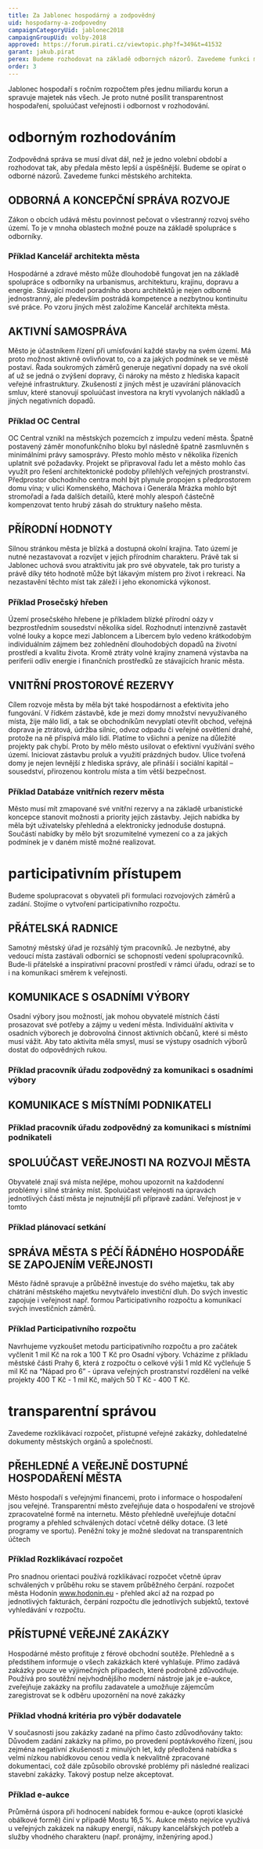 ```yaml
---
title: Za Jablonec hospodárný a zodpovědný
uid: hospodarny-a-zodpovedny
campaignCategoryUid: jablonec2018
campaignGroupUid: volby-2018
approved: https://forum.pirati.cz/viewtopic.php?f=349&t=41532
garant: jakub.pirat
perex: Budeme rozhodovat na základě odborných názorů. Zavedeme funkci městského architekta. Budeme spolupracovat s obyvateli při formulaci rozvojových záměrů a zadání. Stojíme o vytvoření participativního rozpočtu. Zavedeme rozklikávací rozpočet, přístupné veřejné zakázky, dohledatelné dokumenty městských orgánů a společností.
order: 3
---
```

Jablonec hospodaří s ročním rozpočtem přes jednu miliardu korun a spravuje majetek nás všech. Je proto nutné posílit transparentnost hospodaření, spoluúčast veřejnosti i odbornost v rozhodování.   

# odborným rozhodováním
Zodpovědná správa se musí dívat dál, než je jedno volební období a rozhodovat tak, aby předala město lepší a úspěšnější. Budeme se opírat o odborné názorů. Zavedeme funkci městského architekta. 

## ODBORNÁ A KONCEPČNÍ SPRÁVA ROZVOJE
Zákon o obcích udává městu povinnost pečovat o všestranný rozvoj svého území. To je v mnoha oblastech možné pouze na základě spolupráce s odborníky.

### Příklad Kancelář architekta města
Hospodárné a zdravé město může dlouhodobě fungovat jen na základě spolupráce s odborníky na urbanismus, architekturu, krajinu, dopravu a energie. Stávající model poradního sboru architektů je nejen odborně jednostranný, ale především postrádá kompetence a nezbytnou kontinuitu své práce. Po vzoru jiných měst založíme Kancelář architekta města.


## AKTIVNÍ SAMOSPRÁVA
Město je účastníkem řízení při umísťování každé stavby na svém území. Má proto možnost aktivně ovlivňovat to, co a za jakých podmínek se ve městě postaví. Řada soukromých záměrů generuje negativní dopady na své okolí ať už se jedná o zvýšení dopravy, či nároky na město z hlediska kapacit veřejné infrastruktury. Zkušeností z jiných měst je uzavírání plánovacích smluv, které stanovují spoluúčast investora na krytí vyvolaných nákladů a jiných negativních dopadů.

### Příklad OC Central
OC Central vznikl na městských pozemcích z impulzu vedení města. Špatně postavený záměr monofunkčního bloku byl následně špatně zasmluvněn s minimálními právy samosprávy. Přesto mohlo město v několika řízeních uplatnit své požadavky. Projekt se připravoval řadu let a město mohlo čas využít pro řešení architektonické podoby přilehlých veřejných prostranství. Předprostor obchodního centra mohl být plynule propojen s předprostorem domu vína; v ulici Komenského, Máchova i Generála Mrázka mohlo být stromořadí a řada dalších detailů, které mohly alespoň částečně kompenzovat tento hrubý zásah do struktury našeho města. 


## PŘÍRODNÍ HODNOTY
Silnou stránkou města je blízká a dostupná okolní krajina. Tato území je nutné nezastavovat a rozvíjet v jejich přírodním charakteru. Právě tak si Jablonec uchová svou atraktivitu jak pro své obyvatele, tak pro turisty a právě díky této hodnotě může být lákavým místem pro život i rekreaci. Na nezastavění těchto míst tak záleží i jeho ekonomická výkonost.

### Příklad Prosečský hřeben
Území prosečského hřebene je příkladem blízké přírodní oázy v bezprostředním sousedství několika sídel. Rozhodnutí intenzivně zastavět volné louky a kopce mezi Jabloncem a Libercem bylo vedeno krátkodobým individuálním zájmem bez zohlednění dlouhodobých dopadů na životní prostředí a kvalitu života. Kromě ztráty volné krajiny znamená výstavba na periferii odliv energie i finančních prostředků ze stávajících hranic města.

## VNITŘNÍ PROSTOROVÉ REZERVY
Cílem rozvoje města by měla být také hospodárnost a efektivita jeho fungování. V řídkém zástavbě, kde je mezi domy množství nevyužívaného místa, žije málo lidí, a tak se obchodníkům nevyplatí otevřít obchod, veřejná doprava je ztrátová, údržba silnic, odvoz odpadu či veřejné osvětlení drahé, protože na ně přispívá málo lidí. Platíme to všichni a peníze na důležité projekty pak chybí. Proto by mělo město usilovat o efektivní využívání svého území. Iniciovat zástavbu proluk a využití prázdných budov. Ulice tvořená domy je nejen levnější z hlediska správy, ale přináší i sociální kapitál – sousedství, přirozenou kontrolu místa a tím větší bezpečnost.

### Příklad Databáze vnitřních rezerv města
Město musí mít zmapované své vnitřní rezervy a na základě urbanistické koncepce stanovit možnosti a priority jejich zástavby. Jejich nabídka by měla být uživatelsky přehledná a elektronicky jednoduše dostupná. Součástí nabídky by mělo být srozumitelné vymezení co a za jakých podmínek je v daném místě možné realizovat.


# participativním přístupem
Budeme spolupracovat s obyvateli při formulaci rozvojových záměrů a zadání. Stojíme o vytvoření participativního rozpočtu.

## PŘÁTELSKÁ RADNICE 
Samotný městský úřad je rozsáhlý tým pracovníků. Je nezbytné, aby vedoucí místa zastávali odborníci se schopností vedení spolupracovníků. Bude-li přátelské a inspirativní pracovní prostředí v rámci úřadu, odrazí se to i na komunikaci směrem k veřejnosti. 

## KOMUNIKACE S OSADNÍMI VÝBORY
Osadní výbory jsou možností, jak mohou obyvatelé místních částí prosazovat své potřeby a zájmy u vedení města. Individuální aktivita v osadních výborech je dobrovolná činnost aktivních občanů, které si město musí vážit. Aby tato aktivita měla smysl, musí se výstupy osadních výborů dostat do odpovědných rukou.   

### Příklad pracovník úřadu zodpovědný za komunikaci s osadními výbory

## KOMUNIKACE S MÍSTNÍMI PODNIKATELI 

### Příklad pracovník úřadu zodpovědný za komunikaci s místními podnikateli

## SPOLUÚČAST VEŘEJNOSTI NA ROZVOJI MĚSTA
Obyvatelé znají svá místa nejlépe, mohou upozornit na každodenní problémy i silné stránky míst. Spoluúčast veřejnosti na úpravách jednotlivých částí města je nejnutnější při přípravě zadání. Veřejnost je v tomto

### Příklad plánovací setkání


## SPRÁVA MĚSTA S PÉČÍ ŘÁDNÉHO HOSPODÁŘE SE ZAPOJENÍM VEŘEJNOSTI
Město řádně spravuje a průběžně investuje do svého majetku, tak aby chátrání městského majetku nevytvářelo investiční dluh. Do svých investic zapojuje i veřejnost např. formou Participativního rozpočtu a komunikací svých investičních záměrů.

### Příklad Participativního rozpočtu
Navrhujeme vyzkoušet metodu participativního rozpočtu a pro začátek vyčlenit 1 mil Kč na rok a 100 T Kč pro Osadní výbory.
Vcházíme z příkladu městské části Prahy 6, která z rozpočtu o celkové výši 1 mld Kč vyčleňuje 5 mil Kč na “Nápad pro 6” - úprava veřejných prostranství rozdělení na velké projekty 400 T Kč - 1 mil Kč, malých 50 T Kč - 400 T Kč. 

# transparentní správou
Zavedeme rozklikávací rozpočet, přístupné veřejné zakázky, dohledatelné dokumenty městských orgánů a společností.

## PŘEHLEDNÉ A VEŘEJNĚ DOSTUPNÉ HOSPODAŘENÍ MĚSTA
Město hospodaří s veřejnými financemi, proto i informace o hospodaření jsou veřejné.
Transparentní město zveřejňuje data o hospodaření ve strojově zpracovatelné formě na internetu. 
Město přehledně uveřejňuje dotační programy a přehled schválených dotací včetně délky dotace. (3 leté programy ve sportu). 
Peněžní toky je možné sledovat na transparentních účtech 

### Příklad Rozklikávací rozpočet
Pro snadnou orientaci používá rozklikávací rozpočet včetně úprav schválených v průběhu roku se stavem průběžného čerpání.
rozpočet města Hodonín www.hodonin.eu - přehled akcí až na rozpad po jednotlivých fakturách, čerpání rozpočtu dle jednotlivých subjektů, textové vyhledávání v rozpočtu.

## PŘÍSTUPNÉ VEŘEJNÉ ZAKÁZKY
Hospodárné město profituje z férové obchodní soutěže. Přehledně a s předstihem informuje o všech zakázkách které vyhlašuje. Přímo zadává zakázky pouze ve výjimečných případech, které podrobně zdůvodňuje. 
Používá pro soutěžní nejvhodnějšího moderní nástroje jak je e-aukce, zveřejňuje zakázky na profilu zadavatele a umožňuje zájemcům zaregistrovat se k odběru upozornění na nové zakázky

### Příklad vhodná kritéria pro výběr dodavatele
V současnosti jsou zakázky zadané na přímo často zdůvodňovány takto:  Důvodem zadání zakázky na přímo, po provedení poptávkového řízení, jsou zejména negativní zkušenosti z minulých let, kdy předložená nabídka s velmi nízkou nabídkovou cenou vedla k nekvalitně zpracované dokumentaci, což dále způsobilo obrovské problémy při následné realizaci stavební zakázky.
Takový postup nelze akceptovat. 

### Příklad e-aukce
Průměrná úspora při hodnocení nabídek formou e-aukce (oproti klasické obálkové formě) činí v případě Mostu 16,5 %. Aukce město nejvíce využívá u veřejných zakázek na nákupy energií, nákupy kancelářských potřeb a služby vhodného charakteru (např. pronájmy, inženýring apod.)